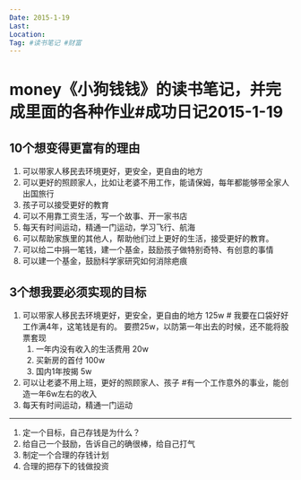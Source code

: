 ```yaml
---
Date: 2015-1-19
Last:
Location:
Tag: #读书笔记 #财富
---
```

# money《小狗钱钱》的读书笔记，并完成里面的各种作业#成功日记2015-1-19


## 10个想变得更富有的理由
1. 可以带家人移民去环境更好，更安全，更自由的地方
2. 可以更好的照顾家人，比如让老婆不用工作，能请保姆，每年都能够带全家人出国旅行
3. 孩子可以接受更好的教育
4. 可以不用靠工资生活，写一个故事、开一家书店
5. 每天有时间运动，精通一门运动，学习飞行、航海
6. 可以帮助家族里的其他人，帮助他们过上更好的生活，接受更好的教育。
7. 可以给二中捐一笔钱，建一个基金，鼓励孩子做特别奇特、有创意的事情
8. 可以建一个基金，鼓励科学家研究如何消除疤痕



## 3个想我要必须实现的目标
1. 可以带家人移民去环境更好，更安全，更自由的地方  125w # 我要在口袋好好工作满4年，这笔钱是有的。 要攒25w，以防第一年出去的时候，还不能将股票套现
    1. 一年内没有收入的生活费用  20w
    2. 买新房的首付                       100w
    3. 国内1年按揭                         5w           
2. 可以让老婆不用上班，更好的照顾家人、孩子  #有一个工作意外的事业，能创造一年6w左右的收入
3. 每天有时间运动，精通一门运动



---

1. 定一个目标，自己存钱是为什么？
2. 给自己一个鼓励，告诉自己的确很棒，给自己打气
3. 制定一个合理的存钱计划
4. 合理的把存下的钱做投资